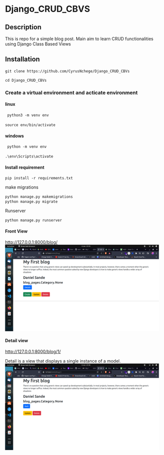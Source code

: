 # Django_CRUD_CBVS

## Description
This is repo for a simple blog post.
Main aim to learn CRUD functionalities using Django Class Based Views

## Installation
```
git clone https://github.com/CyrusNchege/Django_CRUD_CBVs
```

```
cd Django_CRUD_CBVs
```

### Create a virtual environment  and acticate environment

#### linux
```
 python3 -m venv env

source env/bin/activate
```
#### windows
```
 python -m venv env

.\env\Scripts\activate

```
#### Install requirement 
```
pip install -r requirements.txt
```
make migrations
```
python manage.py makemigrations
python manage.py migrate
```
 Runserver
```
python manage.py runserver
```
#### Front View
http://127.0.0.1:8000/blog/
![HOMEPAGE Image](./static/images/list.png)

#### Detail view
http://127.0.0.1:8000/blog/1/

Detail is a view that displays a single instance of a model.
![HOMEPAGE Image](./static/images/detail.png)